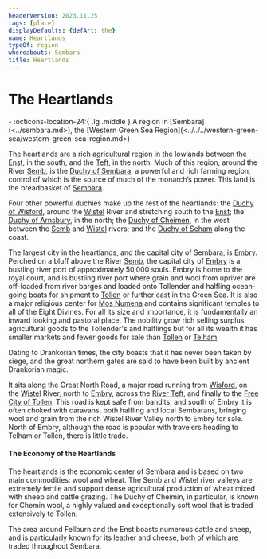 ```yaml
---
headerVersion: 2023.11.25
tags: [place]
displayDefaults: {defArt: the}
name: Heartlands
typeOf: region
whereabouts: Sembara
title: Heartlands
---
```

# The Heartlands
<div class="grid cards ext-narrow-margin ext-one-column" markdown>
-    :octicons-location-24:{ .lg .middle } A region in [Sembara](<../sembara.md>), the [Western Green Sea Region](<../../../western-green-sea/western-green-sea-region.md>)  
</div>


The heartlands are a rich agricultural region in the lowlands between the [Enst](<../../rivers/wistel-enst-watershed/enst.md>), in the south, and the [Teft](<../../rivers/teft.md>), in the north. Much of this region, around the River [Semb](<../../rivers/semb-watershed/semb.md>), is the [Duchy of Sembara](<./duchy-of-sembara.md>), a powerful and rich farming region, control of which is the source of much of the monarch’s power. This land is the breadbasket of [Sembara](<../sembara.md>).

Four other powerful duchies make up the rest of the heartlands: the [Duchy of Wisford](<./duchy-of-wisford.md>), around the [Wistel](<../../rivers/wistel-enst-watershed/wistel.md>) River and stretching south to the [Enst](<../../rivers/wistel-enst-watershed/enst.md>); the [Duchy of Arnsbury](<./duchy-of-arnsbury.md>), in the north; the [Duchy of Cheimen](<./duchy-of-cheimen.md>), in the west between the [Semb](<../../rivers/semb-watershed/semb.md>) and [Wistel](<../../rivers/wistel-enst-watershed/wistel.md>) rivers; and the [Duchy of Seham](<./duchy-of-seham.md>) along the coast.

The largest city in the heartlands, and the capital city of Sembara, is [Embry](<./embry.md>). Perched on a bluff above the River [Semb](<../../rivers/semb-watershed/semb.md>), the capital city of [Embry](<./embry.md>) is a bustling river port of approximately 50,000 souls. Embry is home to the royal court, and is bustling river port where grain and wool from upriver are off-loaded from river barges and loaded onto Tollender and halfling ocean-going boats for shipment to [Tollen](<../../../western-green-sea/tollen/tollen.md>) or further east in the Green Sea. It is also a major religious center for [Mos Numena](<../../../../cosmology/religions/mos-numena/mos-numena.md>) and contains significant temples to all of the Eight Divines. For all its size and importance, it is fundamentally an inward looking and pastoral place. The nobility grow rich selling surplus agricultural goods to the Tollender's and halflings but for all its wealth it has smaller markets and fewer goods for sale than [Tollen](<../../../western-green-sea/tollen/tollen.md>) or [Telham](<../northlands/telham.md>).

Dating to Drankorian times, the city boasts that it has never been taken by siege, and the great northern gates are said to have been built by ancient Drankorian magic.

It sits along the Great North Road, a major road running from [Wisford](<./wisford.md>), on the [Wistel](<../../rivers/wistel-enst-watershed/wistel.md>) River, north to [Embry](<./embry.md>), across the [River Teft](<../../rivers/teft.md>), and finally to the [Free City of Tollen](<../../../western-green-sea/tollen/tollen.md>). This road is kept safe from bandits, and south of Embry it is often choked with caravans, both halfling and local Sembarans, bringing wool and grain from the rich Wistel River Valley north to Embry for sale. North of Embry, although the road is popular with travelers heading to Telham or Tollen, there is little trade.
#### The Economy of the Heartlands
The heartlands is the economic center of Sembara and is based on two main commodities: wool and wheat. The Semb and Wistel river valleys are extremely fertile and support dense agricultural production of wheat mixed with sheep and cattle grazing. The Duchy of Cheimin, in particular, is known for Chemin wool, a highly valued and exceptionally soft wool that is traded extensively to Tollen.

The area around Fellburn and the Enst boasts numerous cattle and sheep, and is particularly known for its leather and cheese, both of which are traded throughout Sembara.